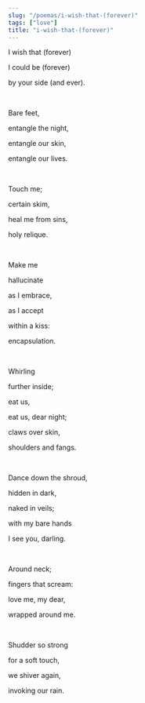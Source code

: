 ```yaml
---
slug: "/poemas/i-wish-that-(forever)"
tags: ["love"]
title: "i-wish-that-(forever)"
---
```

I wish that (forever)

I could be (forever)

by your side (and ever).

&nbsp;

Bare feet,

entangle the night,

entangle our skin,

entangle our lives.

&nbsp;

Touch me;

certain skim,

heal me from sins,

holy relique.

&nbsp;

Make me

hallucinate

as I embrace,

as I accept

within a kiss:

encapsulation.

&nbsp;

Whirling

further inside;

eat us,

eat us, dear night;

claws over skin,

shoulders and fangs.

&nbsp;

Dance down the shroud,

hidden in dark,

naked in veils;

with my bare hands

I see you, darling.

&nbsp;

Around neck;

fingers that scream:

love me, my dear,

wrapped around me.

&nbsp;

Shudder so strong

for a soft touch,

we shiver again,

invoking our rain.